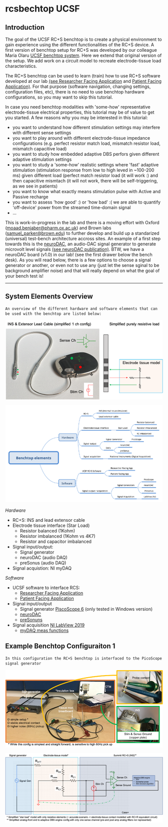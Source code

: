 # rcsbechtop UCSF

## Introduction
The goal of the UCSF RC+S benchtop is to create a physical environment to gain experience using the different functionalities of the RC+S device. A first version of benchtop setup for RC+S was developed by our colleague Maria Olaru [UCSF benchtop system](https://github.com/openmind-consortium/UCSF_benchtop_testing). Here we extend that original version of the setup. We add work on a circuit model to recreate electrode-tissue load characteristics.

The RC+S benchtop can be used to learn (train) how to use RC+S software developed at our lab [(see Researcher Facing Application](https://github.com/openmind-consortium/App-aDBS-ResearchFacingApp) and [Patient Facing Application)](https://github.com/openmind-consortium/App-aDBS-ResearchFacingApp). For that purpose (software navigation, changing settings, configuration files, etc), there is no need to use benchtop hardware configurations, so you may want to skip this tutorial.

In case you need benchtop modalities with 'some-how' representative electrode-tissue electrical properties, this tutorial may be of value to get you started. A few reasons why you may be interested in this tutorial:
- you want to understand how different stimulation settings may interfere with different sense settings 
- you want to play around with different electrode-tissue impedance configurations (e.g. perfect resistor match load, mismatch resistor load, mismatch capacitive load) 
- you want to study how embedded adaptive DBS perfors given different adaptive stimulation settings
- you want to study a 'some-how' realistic settings where 'fast' adaptive stimulation (stimulation response from low to high leved in ~100-200 ms) given different load (perfect match resistor load (it will work :) and then capacitive mismtach (it will not work, there will be self-triggering, as we see in patients)
- you want to know what exactly means stimulation pulse with Active and Passive recharge
- you want to assess 'how good' :) or 'how bad' :( we are able to quantify 'off-device' power from the streamed time-domain signal
- ...

This is work-in-progress in the lab and there is a moving effort with Oxford (moaad.benjaber@pharm.ox.ac.uk) and Brown labs (samuel_parker@brown.edu) to further develop and build up a standarized (universal) test-bench architecture accross sites. An example of a first step towards this is the [neuroDAC](https://github.com/neuromotion/neurodac), an audio-DAC signal generator to generate microvolt level signals [(see neuroDAC publication)](https://iopscience.iop.org/article/10.1088/1741-2552/abc7f0). BTW, we have a neuroDAC board (v1.0) in our lab! (see the first drawer below the bench desk). As you will read below, there is a few options to choose a signal generator or another, or even not to use any (just let the sense sginal to be background amplifier noise) and that will really depend on what the goal of your bench test is!

***

## System Elements Overview 
```
An overview of the different hardware and software elements that can be used with the benchtop are listed below:
```

![setup 1](https://github.com/jansoromeo/rcsbench/blob/master/figures/rcs_to_tissue.png)

![overview hw and sw elements](https://github.com/jansoromeo/rcsbench/blob/master/figures/Overview_system.png)

*Hardware*
* RC+S: INS and lead extensor cable
* Electrode tissue interface (Star Load)
  * Resistor balanced (1Kohm)
  * Resistor imbalanced (1Kohm vs 4K7)
  * Resistor and capacitor imbalanced
* Signal input/output:
  * Signal generator
  * neuroDAC (audio DAQ)
  * preSonus (audio DAQ)
* Signal acquistion: NI myDAQ

*Software*
* UCSF software to interface RCS:
  * [Researcher Facing Application](https://github.com/openmind-consortium/App-aDBS-ResearchFacingApp)
  * [Patient Facing Application](https://github.com/openmind-consortium/App-aDBS-ResearchFacingApp)
* Signal input/output
  * Signal generator [PiscoScope 6](https://www.picotech.com/downloads) (only tested in Windows version)
  * [neuroDAC](https://github.com/neuromotion/neurodac)
  * [preSonuns](https://github.com/openmind-consortium/UCSF_benchtop_testing)
* Signal acquisition [NI LabView 2019](https://www.ni.com/en-us/support/downloads/software-products/download.labview.html#369643)
  * [myDAQ meas functions](https://github.com/jansoromeo/labview-DAQ)

## Example Benchtop Configuraiton 1
```
In this configuration the RC+S benchtop is interfaced to the PicoScope signal generator

```
![setup 1](https://github.com/jansoromeo/rcsbench/blob/master/figures/setup_complete.png)

![setup 1](https://github.com/jansoromeo/rcsbench/blob/master/figures/simp_elec_schema.png)

